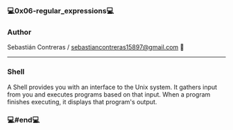 ### 💻0x06-regular_expressions💻

### Author

Sebastián Contreras / sebastiancontreras15897@gmail.com 📧

--------------------------------------------------------
### Shell

A Shell provides you with an interface to the Unix system. It gathers input from you and executes programs based on that input. When a program finishes executing, it displays that program's output.

### 💻#end💻
